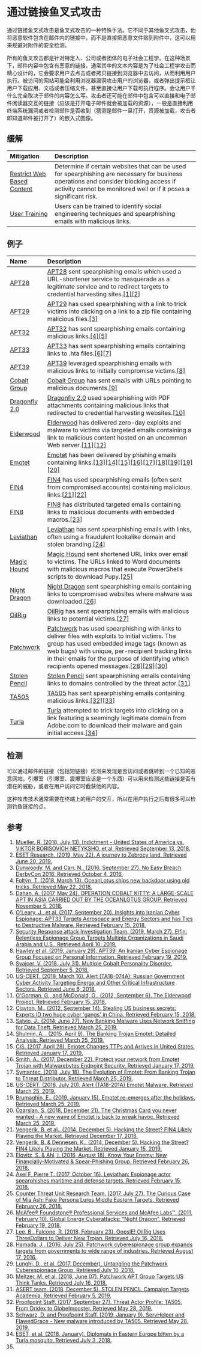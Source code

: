 # 通过链接鱼叉式攻击

通过链接鱼叉式攻击是鱼叉式攻击的一种特殊手法。它不同于其他鱼叉式攻击，他将恶意软件包含在邮件内的链接中，而不是直接把恶意文件贴到附件中，这可以用来规避对附件的安全检测。

所有的鱼叉攻击都是针对特定人、公司或者团体的电子社会工程学。在这种场景下，邮件内容中包含有恶意的链接。通常其中的文本内容是为了社会工程学攻击而精心设计的，它会要求用户去点击或者拷贝链接到浏览器中去访问，从而利用用户执行。被访问的网站可能会利用浏览器漏洞攻击用户的浏览器，或者弹出提示框让用户下载应用、文档或者压缩文件，甚至直接让用户下载可执行程序。会让用户干什么完全取决于邮件的内容怎么写。攻击者还可能在邮件中包含可以直接和电子邮件阅读器交互的链接（应该是打开电子邮件就会被加载的资源），一般是直接利用终端系统漏洞或者检测邮件是否收到（猜测是邮件一旦打开，资源被加载，攻击者即知道邮件被打开了）的嵌入式图像。

## 缓解

| Mitigation | Description |
| :--- | :--- |
| [Restrict Web Based Content](https://attack.mitre.org/mitigations/M1021) | Determine if certain websites that can be used for spearphishing are necessary for business operations and consider blocking access if activity cannot be monitored well or if it poses a significant risk. |
| [User Training](https://attack.mitre.org/mitigations/M1017) | Users can be trained to identify social engineering techniques and spearphishing emails with malicious links. |

## 例子

| Name | Description |
| :--- | :--- |
| [APT28](https://attack.mitre.org/groups/G0007) | [APT28](https://attack.mitre.org/groups/G0007) sent spearphishing emails which used a URL-shortener service to masquerade as a legitimate service and to redirect targets to credential harvesting sites.[\[1\]](https://www.justice.gov/file/1080281/download)[\[2\]](https://www.welivesecurity.com/2019/05/22/journey-zebrocy-land/) |
| [APT29](https://attack.mitre.org/groups/G0016) | [APT29](https://attack.mitre.org/groups/G0016) has used spearphishing with a link to trick victims into clicking on a link to a zip file containing malicious files.[\[3\]](http://www.slideshare.net/MatthewDunwoody1/no-easy-breach-derby-con-2016) |
| [APT32](https://attack.mitre.org/groups/G0050) | [APT32](https://attack.mitre.org/groups/G0050) has sent spearphishing emails containing malicious links.[\[4\]](https://www.welivesecurity.com/2018/03/13/oceanlotus-ships-new-backdoor/)[\[5\]](https://www.cybereason.com/blog/operation-cobalt-kitty-apt) |
| [APT33](https://attack.mitre.org/groups/G0064) | [APT33](https://attack.mitre.org/groups/G0064) has sent spearphishing emails containing links to .hta files.[\[6\]](https://www.fireeye.com/blog/threat-research/2017/09/apt33-insights-into-iranian-cyber-espionage.html)[\[7\]](https://www.symantec.com/blogs/threat-intelligence/elfin-apt33-espionage) |
| [APT39](https://attack.mitre.org/groups/G0087) | [APT39](https://attack.mitre.org/groups/G0087) leveraged spearphishing emails with malicious links to initially compromise victims.[\[8\]](https://www.fireeye.com/blog/threat-research/2019/01/apt39-iranian-cyber-espionage-group-focused-on-personal-information.html) |
| [Cobalt Group](https://attack.mitre.org/groups/G0080) | [Cobalt Group](https://attack.mitre.org/groups/G0080) has sent emails with URLs pointing to malicious documents.[\[9\]](https://blog.talosintelligence.com/2018/07/multiple-cobalt-personality-disorder.html) |
| [Dragonfly 2.0](https://attack.mitre.org/groups/G0074) | [Dragonfly 2.0](https://attack.mitre.org/groups/G0074) used spearphishing with PDF attachments containing malicious links that redirected to credential harvesting websites.[\[10\]](https://www.us-cert.gov/ncas/alerts/TA18-074A) |
| [Elderwood](https://attack.mitre.org/groups/G0066) | [Elderwood](https://attack.mitre.org/groups/G0066) has delivered zero-day exploits and malware to victims via targeted emails containing a link to malicious content hosted on an uncommon Web server.[\[11\]](http://www.symantec.com/content/en/us/enterprise/media/security_response/whitepapers/the-elderwood-project.pdf)[\[12\]](https://www.csmonitor.com/USA/2012/0914/Stealing-US-business-secrets-Experts-ID-two-huge-cyber-gangs-in-China) |
| [Emotet](https://attack.mitre.org/software/S0367) | [Emotet](https://attack.mitre.org/software/S0367) has been delivered by phishing emails containing links.[\[13\]](https://blog.trendmicro.com/trendlabs-security-intelligence/new-banking-malware-uses-network-sniffing-for-data-theft/)[\[14\]](https://securelist.com/the-banking-trojan-emotet-detailed-analysis/69560/)[\[15\]](https://www.cisecurity.org/blog/emotet-changes-ttp-and-arrives-in-united-states/)[\[16\]](https://support.malwarebytes.com/docs/DOC-2295)[\[17\]](https://www.symantec.com/blogs/threat-intelligence/evolution-emotet-trojan-distributor)[\[18\]](https://www.us-cert.gov/ncas/alerts/TA18-201A)[\[19\]](https://blog.talosintelligence.com/2019/01/return-of-emotet.html)[\[19\]](https://blog.talosintelligence.com/2019/01/return-of-emotet.html)[\[20\]](https://www.picussecurity.com/blog/the-christmas-card-you-never-wanted-a-new-wave-of-emotet-is-back-to-wreak-havoc.html) |
| [FIN4](https://attack.mitre.org/groups/G0085) | [FIN4](https://attack.mitre.org/groups/G0085) has used spearphishing emails \(often sent from compromised accounts\) containing malicious links.[\[21\]](https://www.fireeye.com/current-threats/threat-intelligence-reports/rpt-fin4.html)[\[22\]](https://www2.fireeye.com/WBNR-14Q4NAMFIN4.html) |
| [FIN8](https://attack.mitre.org/groups/G0061) | [FIN8](https://attack.mitre.org/groups/G0061) has distributed targeted emails containing links to malicious documents with embedded macros.[\[23\]](https://www2.fireeye.com/WBNR-Know-Your-Enemy-UNC622-Spear-Phishing.html) |
| [Leviathan](https://attack.mitre.org/groups/G0065) | [Leviathan](https://attack.mitre.org/groups/G0065) has sent spearphishing emails with links, often using a fraudulent lookalike domain and stolen branding.[\[24\]](https://www.proofpoint.com/us/threat-insight/post/leviathan-espionage-actor-spearphishes-maritime-and-defense-targets) |
| [Magic Hound](https://attack.mitre.org/groups/G0059) | [Magic Hound](https://attack.mitre.org/groups/G0059) sent shortened URL links over email to victims. The URLs linked to Word documents with malicious macros that execute PowerShells scripts to download Pupy.[\[25\]](https://www.secureworks.com/research/the-curious-case-of-mia-ash) |
| [Night Dragon](https://attack.mitre.org/groups/G0014) | [Night Dragon](https://attack.mitre.org/groups/G0014) sent spearphishing emails containing links to compromised websites where malware was downloaded.[\[26\]](https://securingtomorrow.mcafee.com/wp-content/uploads/2011/02/McAfee_NightDragon_wp_draft_to_customersv1-1.pdf) |
| [OilRig](https://attack.mitre.org/groups/G0049) | [OilRig](https://attack.mitre.org/groups/G0049) has sent spearphising emails with malicious links to potential victims.[\[27\]](https://researchcenter.paloaltonetworks.com/2018/02/unit42-oopsie-oilrig-uses-threedollars-deliver-new-trojan/) |
| [Patchwork](https://attack.mitre.org/groups/G0040) | [Patchwork](https://attack.mitre.org/groups/G0040) has used spearphishing with links to deliver files with exploits to initial victims. The group has used embedded image tags \(known as web bugs\) with unique, per-recipient tracking links in their emails for the purpose of identifying which recipients opened messages.[\[28\]](http://www.symantec.com/connect/blogs/patchwork-cyberespionage-group-expands-targets-governments-wide-range-industries)[\[29\]](https://documents.trendmicro.com/assets/tech-brief-untangling-the-patchwork-cyberespionage-group.pdf)[\[30\]](https://www.volexity.com/blog/2018/06/07/patchwork-apt-group-targets-us-think-tanks/) |
| [Stolen Pencil](https://attack.mitre.org/groups/G0086) | [Stolen Pencil](https://attack.mitre.org/groups/G0086) sent spearphishing emails containing links to domains controlled by the threat actor.[\[31\]](https://asert.arbornetworks.com/stolen-pencil-campaign-targets-academia/) |
| [TA505](https://attack.mitre.org/groups/G0092) | [TA505](https://attack.mitre.org/groups/G0092) has sent spearphishing emails containing malicious links.[\[32\]](https://www.proofpoint.com/us/threat-insight/post/threat-actor-profile-ta505-dridex-globeimposter)[\[33\]](https://www.proofpoint.com/us/threat-insight/post/servhelper-and-flawedgrace-new-malware-introduced-ta505) |
| [Turla](https://attack.mitre.org/groups/G0010) | [Turla](https://attack.mitre.org/groups/G0010) attempted to trick targets into clicking on a link featuring a seemingly legitimate domain from Adobe.com to download their malware and gain initial access.[\[34\]](https://www.welivesecurity.com/wp-content/uploads/2018/01/ESET_Turla_Mosquito.pdf) |

## 检测

可以通过邮件的链接（包括短链接）检测来发现是否访问或者跳转到一个已知的恶意网站。引爆室（引爆室、震爆室应该是一个东西）可以用来检测这些链接是否有潜在的威胁，或者在用户访问它时截获他的内容。

这种攻击技术通常需要在终端上的用户的交互，所以在用户执行之后有很多可以检测钓鱼链接的点。

## 参考

1. [Mueller, R. \(2018, July 13\). Indictment - United States of America vs. VIKTOR BORISOVICH NETYKSHO, et al. Retrieved September 13, 2018.](https://www.justice.gov/file/1080281/download)
2. [ESET Research. \(2019, May 22\). A journey to Zebrocy land. Retrieved June 20, 2019.](https://www.welivesecurity.com/2019/05/22/journey-zebrocy-land/)
3. [Dunwoody, M. and Carr, N.. \(2016, September 27\). No Easy Breach DerbyCon 2016. Retrieved October 4, 2016.](http://www.slideshare.net/MatthewDunwoody1/no-easy-breach-derby-con-2016)
4. [Foltýn, T. \(2018, March 13\). OceanLotus ships new backdoor using old tricks. Retrieved May 22, 2018.](https://www.welivesecurity.com/2018/03/13/oceanlotus-ships-new-backdoor/)
5. [Dahan, A. \(2017, May 24\). OPERATION COBALT KITTY: A LARGE-SCALE APT IN ASIA CARRIED OUT BY THE OCEANLOTUS GROUP. Retrieved November 5, 2018.](https://www.cybereason.com/blog/operation-cobalt-kitty-apt)
6. [O'Leary, J., et al. \(2017, September 20\). Insights into Iranian Cyber Espionage: APT33 Targets Aerospace and Energy Sectors and has Ties to Destructive Malware. Retrieved February 15, 2018.](https://www.fireeye.com/blog/threat-research/2017/09/apt33-insights-into-iranian-cyber-espionage.html)
7. [Security Response attack Investigation Team. \(2019, March 27\). Elfin: Relentless Espionage Group Targets Multiple Organizations in Saudi Arabia and U.S.. Retrieved April 10, 2019.](https://www.symantec.com/blogs/threat-intelligence/elfin-apt33-espionage)
8. [Hawley et al. \(2019, January 29\). APT39: An Iranian Cyber Espionage Group Focused on Personal Information. Retrieved February 19, 2019.](https://www.fireeye.com/blog/threat-research/2019/01/apt39-iranian-cyber-espionage-group-focused-on-personal-information.html)
9. [Svajcer, V. \(2018, July 31\). Multiple Cobalt Personality Disorder. Retrieved September 5, 2018.](https://blog.talosintelligence.com/2018/07/multiple-cobalt-personality-disorder.html)
10. [US-CERT. \(2018, March 16\). Alert \(TA18-074A\): Russian Government Cyber Activity Targeting Energy and Other Critical Infrastructure Sectors. Retrieved June 6, 2018.](https://www.us-cert.gov/ncas/alerts/TA18-074A)
11. [O'Gorman, G., and McDonald, G.. \(2012, September 6\). The Elderwood Project. Retrieved February 15, 2018.](http://www.symantec.com/content/en/us/enterprise/media/security_response/whitepapers/the-elderwood-project.pdf)
12. [Clayton, M.. \(2012, September 14\). Stealing US business secrets: Experts ID two huge cyber 'gangs' in China. Retrieved February 15, 2018.](https://www.csmonitor.com/USA/2012/0914/Stealing-US-business-secrets-Experts-ID-two-huge-cyber-gangs-in-China)
13. [Salvio, J.. \(2014, June 27\). New Banking Malware Uses Network Sniffing for Data Theft. Retrieved March 25, 2019.](https://blog.trendmicro.com/trendlabs-security-intelligence/new-banking-malware-uses-network-sniffing-for-data-theft/)
14. [Shulmin, A. . \(2015, April 9\). The Banking Trojan Emotet: Detailed Analysis. Retrieved March 25, 2019.](https://securelist.com/the-banking-trojan-emotet-detailed-analysis/69560/)
15. [CIS. \(2017, April 28\). Emotet Changes TTPs and Arrives in United States. Retrieved January 17, 2019.](https://www.cisecurity.org/blog/emotet-changes-ttp-and-arrives-in-united-states/)
16. [Smith, A.. \(2017, December 22\). Protect your network from Emotet Trojan with Malwarebytes Endpoint Security. Retrieved January 17, 2019.](https://support.malwarebytes.com/docs/DOC-2295)
17. [Symantec. \(2018, July 18\). The Evolution of Emotet: From Banking Trojan to Threat Distributor. Retrieved March 25, 2019.](https://www.symantec.com/blogs/threat-intelligence/evolution-emotet-trojan-distributor)
18. [US-CERT. \(2018, July 20\). Alert \(TA18-201A\) Emotet Malware. Retrieved March 25, 2019.](https://www.us-cert.gov/ncas/alerts/TA18-201A)
19. [Brumaghin, E.. \(2019, January 15\). Emotet re-emerges after the holidays. Retrieved March 25, 2019.](https://blog.talosintelligence.com/2019/01/return-of-emotet.html)
20. [Özarslan, S. \(2018, December 21\). The Christmas Card you never wanted - A new wave of Emotet is back to wreak havoc. Retrieved March 25, 2019.](https://www.picussecurity.com/blog/the-christmas-card-you-never-wanted-a-new-wave-of-emotet-is-back-to-wreak-havoc.html)
21. [Vengerik, B. et al.. \(2014, December 5\). Hacking the Street? FIN4 Likely Playing the Market. Retrieved December 17, 2018.](https://www.fireeye.com/current-threats/threat-intelligence-reports/rpt-fin4.html)
22. [Vengerik, B. & Dennesen, K.. \(2014, December 5\). Hacking the Street? FIN4 Likely Playing the Market. Retrieved January 15, 2019.](https://www2.fireeye.com/WBNR-14Q4NAMFIN4.html)
23. [Elovitz, S. & Ahl, I. \(2016, August 18\). Know Your Enemy: New Financially-Motivated & Spear-Phishing Group. Retrieved February 26, 2018.](https://www2.fireeye.com/WBNR-Know-Your-Enemy-UNC622-Spear-Phishing.html)
24. [Axel F, Pierre T. \(2017, October 16\). Leviathan: Espionage actor spearphishes maritime and defense targets. Retrieved February 15, 2018.](https://www.proofpoint.com/us/threat-insight/post/leviathan-espionage-actor-spearphishes-maritime-and-defense-targets)
25. [Counter Threat Unit Research Team. \(2017, July 27\). The Curious Case of Mia Ash: Fake Persona Lures Middle Eastern Targets. Retrieved February 26, 2018.](https://www.secureworks.com/research/the-curious-case-of-mia-ash)
26. [McAfee® Foundstone® Professional Services and McAfee Labs™. \(2011, February 10\). Global Energy Cyberattacks: “Night Dragon”. Retrieved February 19, 2018.](https://securingtomorrow.mcafee.com/wp-content/uploads/2011/02/McAfee_NightDragon_wp_draft_to_customersv1-1.pdf)
27. [Lee, B., Falcone, R. \(2018, February 23\). OopsIE! OilRig Uses ThreeDollars to Deliver New Trojan. Retrieved July 16, 2018.](https://researchcenter.paloaltonetworks.com/2018/02/unit42-oopsie-oilrig-uses-threedollars-deliver-new-trojan/)
28. [Hamada, J.. \(2016, July 25\). Patchwork cyberespionage group expands targets from governments to wide range of industries. Retrieved August 17, 2016.](http://www.symantec.com/connect/blogs/patchwork-cyberespionage-group-expands-targets-governments-wide-range-industries)
29. [Lunghi, D., et al. \(2017, December\). Untangling the Patchwork Cyberespionage Group. Retrieved July 10, 2018.](https://documents.trendmicro.com/assets/tech-brief-untangling-the-patchwork-cyberespionage-group.pdf)
30. [Meltzer, M, et al. \(2018, June 07\). Patchwork APT Group Targets US Think Tanks. Retrieved July 16, 2018.](https://www.volexity.com/blog/2018/06/07/patchwork-apt-group-targets-us-think-tanks/)
31. [ASERT team. \(2018, December 5\). STOLEN PENCIL Campaign Targets Academia. Retrieved February 5, 2019.](https://asert.arbornetworks.com/stolen-pencil-campaign-targets-academia/)
32. [Proofpoint Staff. \(2017, September 27\). Threat Actor Profile: TA505, From Dridex to GlobeImposter. Retrieved May 28, 2019.](https://www.proofpoint.com/us/threat-insight/post/threat-actor-profile-ta505-dridex-globeimposter)
33. [Schwarz, D. and Proofpoint Staff. \(2019, January 9\). ServHelper and FlawedGrace - New malware introduced by TA505. Retrieved May 28, 2019.](https://www.proofpoint.com/us/threat-insight/post/servhelper-and-flawedgrace-new-malware-introduced-ta505)
34. [ESET, et al. \(2018, January\). Diplomats in Eastern Europe bitten by a Turla mosquito. Retrieved July 3, 2018.](https://www.welivesecurity.com/wp-content/uploads/2018/01/ESET_Turla_Mosquito.pdf)
35. 


